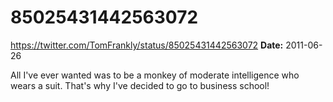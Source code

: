 # 85025431442563072
https://twitter.com/TomFrankly/status/85025431442563072
**Date:** 2011-06-26

All I've ever wanted was to be a monkey of moderate intelligence who wears a suit. That's why I've decided to go to business school!
